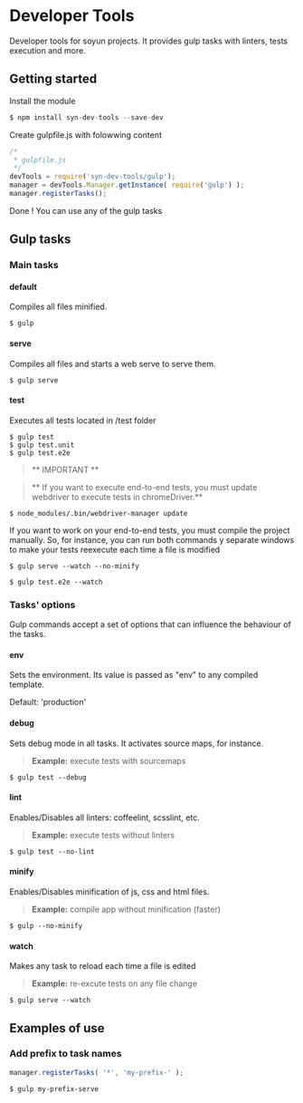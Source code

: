 # Developer Tools
Developer tools for soyun projects.
It provides gulp tasks with linters, tests execution and more.

## Getting started

Install the module
```javascript
$ npm install syn-dev-tools --save-dev
```

Create gulpfile.js with folowwing content
```javascript
/*
 * gulpfile.js
 */
devTools = require('syn-dev-tools/gulp');
manager = devTools.Manager.getInstance( require('gulp') );
manager.registerTasks();
```

Done ! You can use any of the gulp tasks

## Gulp tasks

### Main tasks

#### default
Compiles all files minified.
```
$ gulp
```

#### serve
Compiles all files and starts a web serve to serve them.
```
$ gulp serve
```

#### test
Executes all tests located in /test folder
```
$ gulp test
$ gulp test.unit
$ gulp test.e2e
```

> ** IMPORTANT **

> ** If you want to execute end-to-end tests, you must update webdriver to execute tests in chromeDriver.**
```
$ node_modules/.bin/webdriver-manager update
```

If you want to work on your end-to-end tests, you must compile the project manually.
So, for instance, you can run both commands y separate windows to make your tests
reexecute each time a file is modified
```
$ gulp serve --watch --no-minify
```
```
$ gulp test.e2e --watch
```

### Tasks' options
Gulp commands accept a set of options that can influence the behaviour of the tasks.

#### env
Sets the environment. Its value is passed as "env" to any compiled template.

Default: 'production'

#### debug
Sets debug mode in all tasks. It activates source maps, for instance.

> **Example:** execute tests with sourcemaps
```
$ gulp test --debug
```

#### lint
Enables/Disables all linters: coffeelint, scsslint, etc.
> **Example:** execute tests without linters
```
$ gulp test --no-lint
```

#### minify
Enables/Disables minification of js, css and html files.
> **Example:** compile app without minification (faster)
```
$ gulp --no-minify
```

#### watch
Makes any task to reload each time a file is edited
> **Example:** re-excute tests on any file change
```
$ gulp serve --watch
```


## Examples of use

### Add prefix to task names
```javascript
manager.registerTasks( '*', 'my-prefix-' );
```
```
$ gulp my-prefix-serve
```
